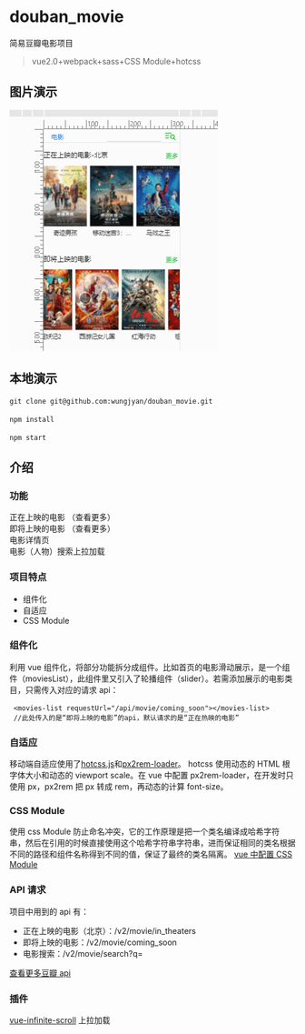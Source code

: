 # douban_movie

简易豆瓣电影项目

> vue2.0+webpack+sass+CSS Module+hotcss

## 图片演示

![图片演示](./src/assets/douban_movie.gif)

## 本地演示

```
git clone git@github.com:wungjyan/douban_movie.git

npm install

npm start
```

## 介绍

### 功能

正在上映的电影 （查看更多）  
即将上映的电影 （查看更多）  
电影详情页  
电影（人物）搜索上拉加载

### 项目特点

* 组件化
* 自适应
* CSS Module

### 组件化

利用 vue 组件化，将部分功能拆分成组件。比如首页的电影滑动展示，是一个组件（moviesList），此组件里又引入了轮播组件（slider）。若需添加展示的电影类目，只需传入对应的请求 api：

```
 <movies-list requestUrl="/api/movie/coming_soon"></movies-list>
 //此处传入的是“即将上映的电影”的api，默认请求的是“正在热映的电影”
```

### 自适应

移动端自适应使用了[hotcss.js](https://github.com/imochen/hotcss)和[px2rem-loader](https://github.com/Jinjiang/px2rem-loader)。
hotcss 使用动态的 HTML 根字体大小和动态的 viewport scale。在 vue 中配置 px2rem-loader，在开发时只使用 px，px2rem 把 px 转成 rem，再动态的计算 font-size。

### CSS Module

使用 css Module 防止命名冲突，它的工作原理是把一个类名编译成哈希字符串，然后在引用的时候直接使用这个哈希字符串字符串，进而保证相同的类名根据不同的路径和组件名称得到不同的值，保证了最终的类名隔离。
[vue 中配置 CSS Module](https://vue-loader.vuejs.org/zh-cn/features/css-modules.html)

### API 请求

项目中用到的 api 有：

* 正在上映的电影（北京）：/v2/movie/in_theaters
* 即将上映的电影：/v2/movie/coming_soon
* 电影搜索：/v2/movie/search?q=

[查看更多豆瓣 api](https://developers.douban.com/wiki/?title=api_v2)

### 插件

[vue-infinite-scroll](https://github.com/ElemeFE/vue-infinite-scroll) 上拉加载
